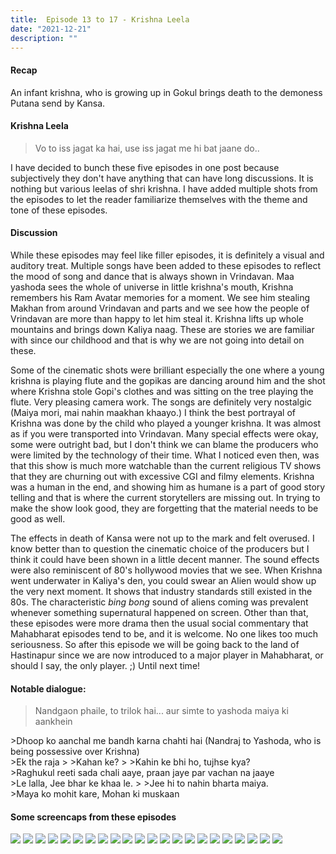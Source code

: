 ```yaml
---
title:  Episode 13 to 17 - Krishna Leela
date: "2021-12-21"
description: ""
---
```

#### Recap 
An infant krishna, who is growing up in Gokul brings death to the demoness Putana send by Kansa.

#### Krishna Leela
> Vo to iss jagat ka hai, use iss jagat me hi bat jaane do..

I have decided to bunch these five episodes in one post because subjectively they don't have anything that can have long discussions. It is nothing but various leelas of shri krishna. I have added multiple shots from the episodes to let the reader familiarize themselves with the theme and tone of these episodes.

#### Discussion

While these episodes may feel like filler episodes, it is definitely a visual
and auditory treat. Multiple songs have been added to these episodes to reflect
the mood of song and dance that is always shown in Vrindavan. Maa yashoda sees
the whole of universe in little krishna's mouth,
Krishna remembers his Ram Avatar memories for a moment. We see him stealing
Makhan from around Vrindavan and parts
and we see how the people of Vrindavan are more than happy to let him steal it.
Krishna lifts up whole mountains and brings down Kaliya naag. These are stories
we are familiar with
since our childhood and that is why we are not going into detail on these. 

Some of the cinematic shots were brilliant especially the one where a young
krishna is playing flute and the gopikas are dancing around him and the shot
where Krishna stole Gopi's clothes and was sitting on the tree playing the
flute. Very pleasing camera work. The songs are
definitely very nostalgic (Maiya mori, mai nahin maakhan khaayo.) I think the
best portrayal of Krishna was done by the child who played a younger krishna.
It was almost as if you were transported into Vrindavan. Many special effects
were okay, some were outright bad, but I don't think we can blame the producers
who were limited by the technology of their time. What I noticed even then, was
that this show is much more watchable than the current religious TV shows that
they are churning out with excessive CGI and filmy elements. Krishna was a
human in the end, and showing him as humane is a part of good story telling and
that is where the current storytellers are missing out. In trying to make the
show look good, they are forgetting that the material needs to be good as well.

The effects in death of Kansa were not up to the mark and felt overused. I know
better than to question the cinematic choice of the producers but I think it
could have been shown in a little decent manner. The sound effects were also
reminiscent of 80's hollywood movies that we see. When Krishna went underwater
in Kaliya's den, you could swear an Alien would show up the very next moment. It
shows that industry standards still existed in the 80s. The characteristic
*bing bong* sound of aliens coming was prevalent whenever something
supernatural happened on screen. Other than that, these episodes were more
drama then the usual social commentary that Mahabharat episodes tend to be, and
it is welcome. No one likes too much seriousness. So after this episode we will
be going back to the land of Hastinapur since we are now introduced to a major
player in Mahabharat, or should I say, the only player. ;) Until next time!

#### Notable dialogue:

>Nandgaon phaile, to trilok hai... aur simte to yashoda maiya ki aankhein
<div></div>
>Dhoop ko aanchal me bandh karna chahti hai (Nandraj to Yashoda, who is being possessive over Krishna)
<div></div>
>Ek the raja
>
>Kahan ke?
>
>Kahin ke bhi ho, tujhse kya?
<div></div>
>Raghukul reeti sada chali aaye, praan jaye par vachan na jaaye
<div></div>
>Le lalla, Jee bhar ke khaa le.
>
>Jee hi to nahin bharta maiya.
<div></div>
>Maya ko mohit kare, Mohan ki muskaan

#### Some screencaps from these episodes

![](../../assets/mahabharat/krishnaleela_1.webp)
![](../../assets/mahabharat/krishnaleela_2.webp)
![](../../assets/mahabharat/krishnaleela_3.webp)
![](../../assets/mahabharat/krishnaleela_4.webp)
![](../../assets/mahabharat/krishnaleela_5.webp)
![](../../assets/mahabharat/krishnaleela_6.webp)
![](../../assets/mahabharat/krishnaleela_7.webp)
![](../../assets/mahabharat/krishnaleela_8.webp)
![](../../assets/mahabharat/krishnaleela_9.webp)
![](../../assets/mahabharat/krishnaleela_10.webp)
![](../../assets/mahabharat/krishnaleela_11.webp)
![](../../assets/mahabharat/krishnaleela_12.webp)
![](../../assets/mahabharat/krishnaleela_13.webp)
![](../../assets/mahabharat/krishnaleela_14.webp)
![](../../assets/mahabharat/krishnaleela_15.webp)
![](../../assets/mahabharat/krishnaleela_16.webp)
![](../../assets/mahabharat/krishnaleela_17.webp)
![](../../assets/mahabharat/krishnaleela_18.webp)
![](../../assets/mahabharat/krishnaleela_19.webp)
![](../../assets/mahabharat/krishnaleela_20.webp)
![](../../assets/mahabharat/krishnaleela_21.webp)
![](../../assets/mahabharat/krishnaleela_22.webp)
